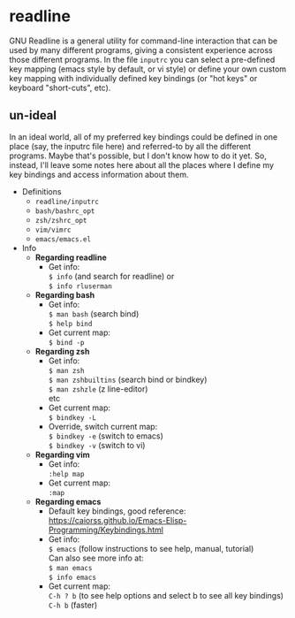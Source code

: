 # readline

GNU Readline is a general utility for command-line interaction that can be used
by many different programs, giving a consistent experience across those
different programs.  In the file `inputrc` you can select a pre-defined key
mapping (emacs style by default, or vi style) or define your own custom key
mapping with individually defined key bindings (or "hot keys" or keyboard
"short-cuts", etc).

## un-ideal

In an ideal world, all of my preferred key bindings could be defined in one
place (say, the inputrc file here) and referred-to by all the different
programs.  Maybe that's possible, but I don't know how to do it yet.  So,
instead, I'll leave some notes here about all the places where I define my key
bindings and access information about them.

* Definitions
  * `readline/inputrc`
  * `bash/bashrc_opt`
  * `zsh/zshrc_opt`
  * `vim/vimrc`
  * `emacs/emacs.el`
* Info
  * __Regarding readline__
    * Get info:  
      `$ info` (and search for readline) or  
      `$ info rluserman`
  * __Regarding bash__
    * Get info:  
      `$ man bash`  (search bind)  
      `$ help bind`
    * Get current map:  
      `$ bind -p`
  * __Regarding zsh__
    * Get info:  
      `$ man zsh`  
      `$ man zshbuiltins`  (search bind or bindkey)  
      `$ man zshzle`  (z line-editor)  
      etc
    * Get current map:  
      `$ bindkey -L`
    * Override, switch current map:  
      `$ bindkey -e`  (switch to emacs)  
      `$ bindkey -v`  (switch to vi)
  * __Regarding vim__
    * Get info:  
      `:help map`  
    * Get current map:  
      `:map`
  * __Regarding emacs__
    * Default key bindings, good reference:  
       <https://caiorss.github.io/Emacs-Elisp-Programming/Keybindings.html>
    * Get info:  
      `$ emacs`  (follow instructions to see help, manual, tutorial)  
      Can also see more info at:  
      `$ man emacs`  
      `$ info emacs`
    * Get current map:  
      `C-h ? b`  (to see help options and select b to see all key bindings)  
      `C-h b`  (faster)
